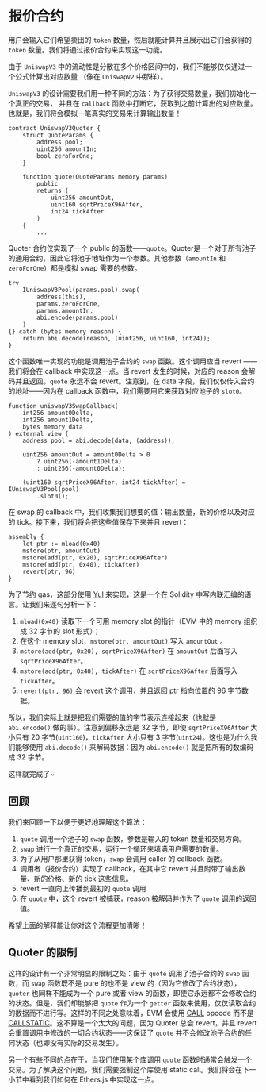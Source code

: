 # 报价合约

用户会输入它们希望卖出的 `token` 数量，然后就能计算并且展示出它们会获得的 `token` 数量。我们将通过报价合约来实现这一功能。

由于 `UniswapV3` 中的流动性是分散在多个价格区间中的，我们不能够仅仅通过一个公式计算出对应数量
（像在 `UniswapV2` 中那样）。

`UniswapV3` 的设计需要我们用一种不同的方法：为了获得交易数量，我们初始化一个真正的交易，
并且在 `callback` 函数中打断它，获取到之前计算出的对应数量。也就是，我们将会模拟一笔真实的交易来计算输出数量！

```solidity
contract UniswapV3Quoter {
    struct QuoteParams {
        address pool;
        uint256 amountIn;
        bool zeroForOne;
    }

    function quote(QuoteParams memory params)
        public
        returns (
            uint256 amountOut,
            uint160 sqrtPriceX96After,
            int24 tickAfter
        )
    {
        ...
```

Quoter 合约仅实现了一个 public 的函数——`quote`。Quoter是一个对于所有池子的通用合约，因此它将池子地址作为一个参数。其他参数（`amountIn` 和 `zeroForOne`）都是模拟 swap 需要的参数。

```solidity
try
    IUniswapV3Pool(params.pool).swap(
        address(this),
        params.zeroForOne,
        params.amountIn,
        abi.encode(params.pool)
    )
{} catch (bytes memory reason) {
    return abi.decode(reason, (uint256, uint160, int24));
}
```

这个函数唯一实现的功能是调用池子合约的 `swap` 函数。这个调用应当 revert ——我们将会在 callback 中实现这一点。当 revert 发生的时候，对应的 reason 会解码并且返回。`quote` 永远不会 revert。注意到，在 data 字段，我们仅仅传入合约的地址——因为在 callback 函数中，我们需要用它来获取对应池子的 `slot0`。


```solidity
function uniswapV3SwapCallback(
    int256 amount0Delta,
    int256 amount1Delta,
    bytes memory data
) external view {
    address pool = abi.decode(data, (address));

    uint256 amountOut = amount0Delta > 0
        ? uint256(-amount1Delta)
        : uint256(-amount0Delta);

    (uint160 sqrtPriceX96After, int24 tickAfter) = IUniswapV3Pool(pool)
        .slot0();
```

在 swap 的 callback 中，我们收集我们想要的值：输出数量，新的价格以及对应的 tick。接下来，我们将会把这些值保存下来并且 revert：

```solidity
assembly {
    let ptr := mload(0x40)
    mstore(ptr, amountOut)
    mstore(add(ptr, 0x20), sqrtPriceX96After)
    mstore(add(ptr, 0x40), tickAfter)
    revert(ptr, 96)
}
```
为了节约 gas，这部分使用 [Yul](https://docs.soliditylang.org/en/latest/assembly.html) 来实现，这是一个在 Solidity 中写内联汇编的语言。让我们来逐句分析一下：

1. `mload(0x40)` 读取下一个可用 memory slot 的指针（EVM 中的 memory 组织成 32 字节的 slot 形式）；
2. 在这个 memory slot，`mstore(ptr, amountOut)` 写入 `amountOut` 。
3. `mstore(add(ptr, 0x20), sqrtPriceX96After)` 在 `amountOut` 后面写入 `sqrtPriceX96After`。
4. `mstore(add(ptr, 0x40), tickAfter)` 在 `sqrtPriceX96After` 后面写入 `tickAfter`。
5. `revert(ptr, 96)` 会 revert 这个调用，并且返回 ptr 指向位置的 96 字节数据。

所以，我们实际上就是把我们需要的值的字节表示连接起来（也就是 `abi.encode()` 做的事）。注意到偏移永远是 32 字节，即使 `sqrtPriceX96After` 大小只有 20 字节(`uint160`)，`tickAfter` 大小只有 3 字节(`uint24`)。这也是为什么我们能够使用 `abi.decode()` 来解码数据：因为 `abi.encode()` 就是把所有的数编码成 32 字节。

这样就完成了~

## 回顾

我们来回顾一下以便于更好地理解这个算法：
1. `quote` 调用一个池子的 `swap` 函数，参数是输入的 token 数量和交易方向。
2. `swap` 进行一个真正的交易，运行一个循环来填满用户需要的数量。
3. 为了从用户那里获得 token，`swap` 会调用 caller 的 callback 函数。
4. 调用者（报价合约）实现了 callback，在其中它 revert 并且附带了输出数量、新的价格、新的 tick 这些信息。
5. revert 一直向上传播到最初的 `quote` 调用
6. 在 `quote` 中，这个 revert 被捕获，reason 被解码并作为了 `quote` 调用的返回值。

希望上面的解释能让你对这个流程更加清晰！

## Quoter 的限制

这样的设计有一个非常明显的限制之处：由于 `quote` 调用了池子合约的 `swap` 函数，而 `swap` 函数既不是 pure 的也不是 view 的（因为它修改了合约状态），`quoter` 也同样不能成为一个 pure 或者 view 的函数，即使它永远都不会修改合约的状态。但是，我们却能够把 `quote` 作为一个 `getter` 函数来使用，仅仅读取合约的数据而不进行写。这样的不同之处意味着，EVM 会使用 [CALL](https://www.evm.codes/#f1) opcode 而不是 [CALLSTATIC](https://www.evm.codes/#fa)。这不算是一个太大的问题，因为 Quoter 总会 revert，并且 revert 会重置调用中修改的一切合约状态——这保证了 `quote` 并不会修改池子合约的任何状态（也即没有实际的交易发生）。

另一个有些不同的点在于，当我们使用某个库调用 `quote` 函数时通常会触发一个交易。为了解决这个问题，我们需要强制这个库使用 static call。我们将会在下一小节中看到我们如何在 Ethers.js 中实现这一点。
